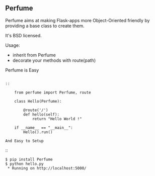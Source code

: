 Perfume
-------

Perfume aims at making Flask-apps more Object-Oriented friendly
by providing a base class to create them.

It's BSD licensed.

Usage:
- inherit from Perfume
- decorate your methods with route(path)

Perfume is Easy
```````````````

::

    from perfume import Perfume, route

    class Hello(Perfume):

        @route('/')
        def hello(self):
            return "Hello World !"

    if __name__ == "__main__":
        Hello().run()

And Easy to Setup
`````````````````

::

    $ pip install Perfume
    $ python hello.py
     * Running on http://localhost:5000/